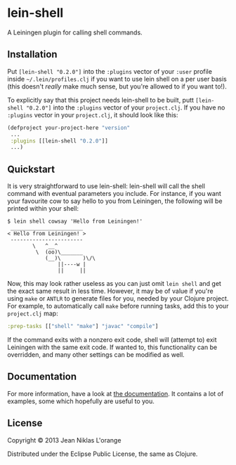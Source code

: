 # lein-shell

A Leiningen plugin for calling shell commands.

## Installation

Put `[lein-shell "0.2.0"]` into the `:plugins` vector of your `:user` profile
inside `~/.lein/profiles.clj` if you want to use lein shell on a per user basis
(this doesn't *really* make much sense, but you're allowed to if you want to!).

To explicitly say that this project needs lein-shell to be built, putt
`[lein-shell "0.2.0"]` into the `:plugins` vector of your `project.clj`. If you
have no `:plugins` vector in your `project.clj`, it should look like this:

```clj
(defproject your-project-here "version"
 ...
 :plugins [[lein-shell "0.2.0"]]
 ...)
```

## Quickstart

It is very straightforward to use lein-shell: lein-shell will call the shell
command with eventual parameters you include. For instance, if you want your
favourite cow to say hello to you from Leiningen, the following will be printed
within your shell:

    $ lein shell cowsay 'Hello from Leiningen!'
	 _______________________
    < Hello from Leiningen! >
     -----------------------
            \   ^__^
             \  (oo)\_______
                (__)\       )\/\
                    ||----w |
                    ||     ||

Now, this may look rather useless as you can just omit `lein shell` and get the
exact same result in less time. However, it may be of value if you're using
`make` or `ANTLR` to generate files for you, needed by your Clojure project. For
example, to automatically call `make` before running tasks, add this to your
`project.clj` map:

```clj
:prep-tasks [["shell" "make"] "javac" "compile"]
```

If the command exits with a nonzero exit code, shell will (attempt to) exit
Leiningen with the same exit code. If wanted to, this functionality can be
overridden, and many other settings can be modified as well.

## Documentation

For more information, have a look at [the documentation][documentation]. It
contains a lot of examples, some which hopefully are useful to you.

[documentation]: https://github.com/hyPiRion/lein-shell/blob/stable/doc/DOCUMENTATION.md

## License

Copyright © 2013 Jean Niklas L'orange

Distributed under the Eclipse Public License, the same as Clojure.
